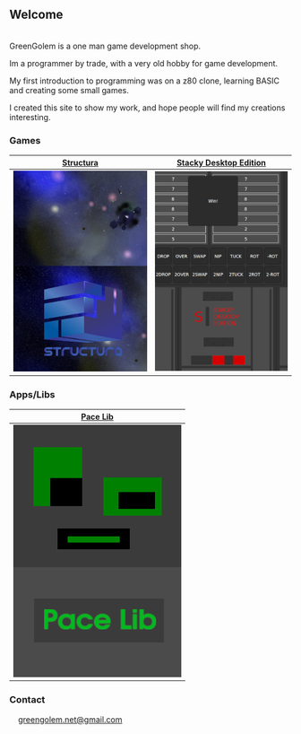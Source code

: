 ## Welcome

<br>
GreenGolem is a one man game development shop.

Im a programmer by trade,
with a very old hobby for game development.

My first introduction to programming was on a z80 clone,
learning BASIC and creating some small games.

I created this site to show my work, and hope people will find my creations interesting.

### Games

| [Structura](https://greengolem.github.io/Structura) | [Stacky Desktop Edition](https://greengolem.github.io/StackyDesktopEdition) |
| --- | --- |
| [![image](images/structura_library.jpg)](https://greengolem.github.io/Structura)  | [![image](images/stackydesktopedition_library.png)](https://greengolem.github.io/StackyDesktopEdition) |

### Apps/Libs

| [Pace Lib](https://greengolem.github.io/PaceLib) |
| --- |
| [![image](images/pacelib_library.png)](https://greengolem.github.io/PaceLib) |

### Contact

&nbsp;&nbsp;&nbsp;&nbsp;greengolem.net@gmail.com

